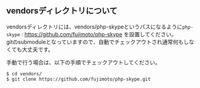 ## vendorsディレクトリについて

vendorsディレクトリには、vendors/php-skypeというパスになるように`php-skype` : https://github.com/fujimoto/php-skype を設置してください。  
gitのsubmoduleとなっていますので、自動でチェックアウトされ通常何もしなくても大丈夫です。  

手動で行う場合は、以下の手順でチェックアウトしてください。  

    $ cd vendors/
    $ git clone https://github.com/fujimoto/php-skype.git

